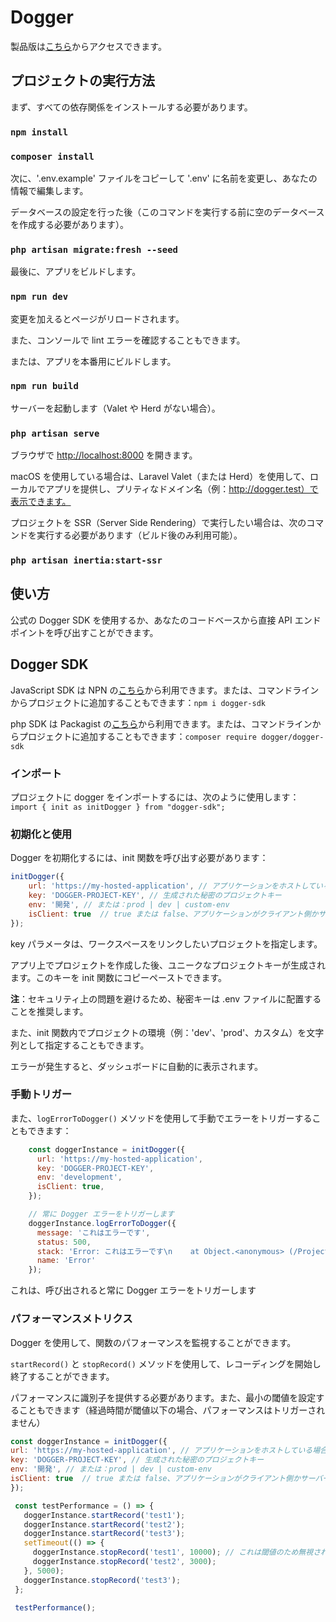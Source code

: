 # Dogger

製品版は[こちら](https://dogger.cloud)からアクセスできます。

## プロジェクトの実行方法

まず、すべての依存関係をインストールする必要があります。

### `npm install`

### `composer install`

次に、'.env.example' ファイルをコピーして '.env' に名前を変更し、あなたの情報で編集します。

データベースの設定を行った後（このコマンドを実行する前に空のデータベースを作成する必要があります）。

### `php artisan migrate:fresh --seed`

最後に、アプリをビルドします。

### `npm run dev`

変更を加えるとページがリロードされます。

また、コンソールで lint エラーを確認することもできます。

または、アプリを本番用にビルドします。

### `npm run build`

サーバーを起動します（Valet や Herd がない場合）。

### `php artisan serve`

ブラウザで [http://localhost:8000](http://localhost:8000) を開きます。

macOS を使用している場合は、Laravel Valet（または Herd）を使用して、ローカルでアプリを提供し、プリティなドメイン名（例：http://dogger.test）で表示できます。

プロジェクトを SSR（Server Side Rendering）で実行したい場合は、次のコマンドを実行する必要があります（ビルド後のみ利用可能）。

### `php artisan inertia:start-ssr`

## 使い方

公式の Dogger SDK を使用するか、あなたのコードベースから直接 API エンドポイントを呼び出すことができます。

## Dogger SDK

JavaScript SDK は NPN の[こちら](https://www.npmjs.com/package/dogger-sdk)から利用できます。または、コマンドラインからプロジェクトに追加することもできます：`npm i dogger-sdk`

php SDK は Packagist の[こちら](https://packagist.org/packages/dogger/dogger-sdk)から利用できます。または、コマンドラインからプロジェクトに追加することもできます：`composer require dogger/dogger-sdk`

### インポート

プロジェクトに dogger をインポートするには、次のように使用します：`import { init as initDogger } from "dogger-sdk";`

### 初期化と使用

Dogger を初期化するには、init 関数を呼び出す必要があります：

```js
initDogger({
    url: 'https://my-hosted-application', // アプリケーションをホストしている場合は、ここにエンドポイントを指定します
    key: 'DOGGER-PROJECT-KEY', // 生成された秘密のプロジェクトキー
    env: '開発', // または：prod | dev | custom-env
    isClient: true  // true または false、アプリケーションがクライアント側かサーバー側かを示します
});
```

key パラメータは、ワークスペースをリンクしたいプロジェクトを指定します。

アプリ上でプロジェクトを作成した後、ユニークなプロジェクトキーが生成されます。このキーを init 関数にコピーペーストできます。

**注**：セキュリティ上の問題を避けるため、秘密キーは .env ファイルに配置することを推奨します。

また、init 関数内でプロジェクトの環境（例：'dev'、'prod'、カスタム）を文字列として指定することもできます。

エラーが発生すると、ダッシュボードに自動的に表示されます。

### 手動トリガー

また、``logErrorToDogger()`` メソッドを使用して手動でエラーをトリガーすることもできます：
```js
    const doggerInstance = initDogger({
      url: 'https://my-hosted-application',
      key: 'DOGGER-PROJECT-KEY',
      env: 'development',
      isClient: true,
    });

    // 常に Dogger エラーをトリガーします
    doggerInstance.logErrorToDogger({
      message: 'これはエラーです',
      status: 500,
      stack: 'Error: これはエラーです\n    at Object.<anonymous> (/Projects/dogger-sdk/src/index.ts:11:1)\n    at Module._compile (internal/modules/cjs/loader.js:1072:14)\n    at Object.Module._extensions..js (internal/modules/cjs/loader.js:1101:10)\n    at Module.load (internal/modules/cjs/loader.js:937:32)\n    at Function.Module._load (internal/modules/cjs/loader.js:778:12)\n    at Function.executeUserEntryPoint [as runMain] (internal/modules/run_main.js:76:12)\n    at internal/main/run_main_module.js:17:47',
      name: 'Error'
    });
  ```

これは、呼び出されると常に Dogger エラーをトリガーします

### パフォーマンスメトリクス
Dogger を使用して、関数のパフォーマンスを監視することができます。

``startRecord()`` と ``stopRecord()`` メソッドを使用して、レコーディングを開始し終了することができます。

パフォーマンスに識別子を提供する必要があります。また、最小の閾値を設定することもできます（経過時間が閾値以下の場合、パフォーマンスはトリガーされません）

   ```js
 const doggerInstance = initDogger({
   url: 'https://my-hosted-application', // アプリケーションをホストしている場合は、ここにエンドポイントを指定します
   key: 'DOGGER-PROJECT-KEY', // 生成された秘密のプロジェクトキー
   env: '開発', // または：prod | dev | custom-env
   isClient: true  // true または false、アプリケーションがクライアント側かサーバー側かを示します
 });

    const testPerformance = () => {
      doggerInstance.startRecord('test1');
      doggerInstance.startRecord('test2');
      doggerInstance.startRecord('test3');
      setTimeout(() => {
        doggerInstance.stopRecord('test1', 10000); // これは閾値のため無視されます
        doggerInstance.stopRecord('test2', 3000);
      }, 5000);
      doggerInstance.stopRecord('test3');
    };

    testPerformance();
```